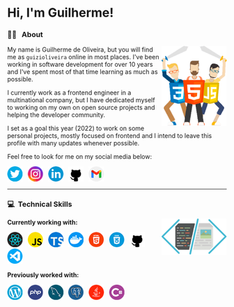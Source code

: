 # Hi, I'm Guilherme!

### :man_technologist: &nbsp; About
<img src="images/warriors.png" width=150 align="right" />

My name is Guilherme de Oliveira, but you will find me as `guizioliveira` online in most places. I've been working in software development for over 10 years and I've spent most of that time learning as much as possible.

I currently work as a frontend engineer in a multinational company, but I have dedicated myself to working on my own on open source projects and helping the developer community. 

I set as a goal this year (2022) to work on some personal projects, mostly focused on frontend and I intend to leave this profile with many updates whenever possible.

Feel free to look for me on my social media below:

[<img src="icons/twitter.png" alt="Twitter" width="35"/>](https://twitter.com/guizioliveira)&nbsp;&nbsp;
[<img target="_blank" src="icons/instagram.png" alt="Instagram" width="35"/>](https://www.instagram.com/guizioliveira/)&nbsp;&nbsp;
[<img target="_blank" src="icons/linkedin.png" alt="Linkedin" width="35"/>](https://linkedin.com/in/guilherme-de-oliveira/)&nbsp;&nbsp;
[<img target="_blank" src="icons/github.png" alt="Github" width="35"/>](https://github.com/guizioliveira)&nbsp;&nbsp;
[<img target="_blank" src="icons/gmail.png" alt="Gmail" width="35"/>](mailto:guizi.oliveira@gmail.com)

---
### :computer: &nbsp;Technical Skills
<img src="images/code.png" width=150 align="right" />

**Currently working with:**

[<img target="_blank" src="icons/react.png" alt="React" width="35"/>](https://reactjs.org/)&nbsp;&nbsp;
[<img target="_blank" src="icons/javascript.png" alt="Javascript" width="35"/>](https://en.wikipedia.org/wiki/JavaScript)&nbsp;&nbsp;
[<img target="_blank" src="icons/typescript.png" alt="Typescript" width="35"/>](https://www.typescriptlang.org/)&nbsp;&nbsp;
[<img target="_blank" src="icons/docker.png " alt="Docker" width="35"/>](https://www.docker.com/)&nbsp;&nbsp;
[<img target="_blank" src="icons/html.png" alt="HTML 5" width="35"/>](https://en.wikipedia.org/wiki/HTML)&nbsp;&nbsp;
[<img target="_blank" src="icons/css.png" alt="CSS 3" width="35"/>](https://en.wikipedia.org/wiki/CSS)&nbsp;&nbsp;
[<img target="_blank" src="icons/github.png" alt="Github" width="35"/>](https://github.com)&nbsp;&nbsp;
[<img target="_blank" src="icons/visual-studio-code.png" alt="Visual Studio Code" width="35"/>](https://code.visualstudio.com/)

**Previously worked with:**

[<img target="_blank" src="icons/wordpress.png" alt="Wordpress" width="35"/>](https://wordpress.org/)&nbsp;&nbsp;
[<img target="_blank" src="icons/php.png" alt="PHP" width="35"/>](https://www.php.net/)&nbsp;&nbsp;
[<img target="_blank" src="icons/mysql.png" alt="MySQL" width="35"/>](https://www.mysql.com/)&nbsp;&nbsp;
[<img target="_blank" src="icons/postgress.png" alt="PostgreSQL" width="35"/>](https://www.postgresql.org/)&nbsp;&nbsp;
[<img target="_blank" src="icons/java.png" alt="Java" width="35"/>](https://code.visualstudio.com/)&nbsp;&nbsp;
[<img target="_blank" src="icons/csharp.png" alt="CSharp" width="35"/>](http://csharp.net/)
